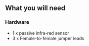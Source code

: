 ## What you will need

### Hardware

* 1 x passive infra-red sensor
* 3 x Female-to-female jumper leads